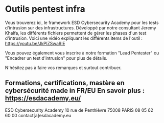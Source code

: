 # Outils pentest infra
 Vous trouverez ici, le framework ESD Cybersecurity Academy pour les tests d'intrusion sur des infrastructures.
 Développé par notre consultant Jeremy Khalfa, les différents fichiers permettent de gérer les phases d'un test d'intrusion.
 Voici une vidéo expliquant les différents items de l'outil : https://youtu.be/JkPIZSwa9IE
 
Vous pouvez également vous inscrire à notre formation "Lead Pentester" ou "Encadrer un test d'intrusion" pour plus de détails.
 
N'hésitez pas à faire vos remarques et surtout contribuer.
 
Formations, certifications, mastère en cybersécurité made in FR/EU
En savoir plus : https://esdacademy.eu/
-------------------------------------------------------------------------------------------------------------
ESD Cybersecurity Academy
10 rue de Penthièvre  75008 PARIS
08 05 62 60 00
contact[a]esdacademy.eu

 
 
